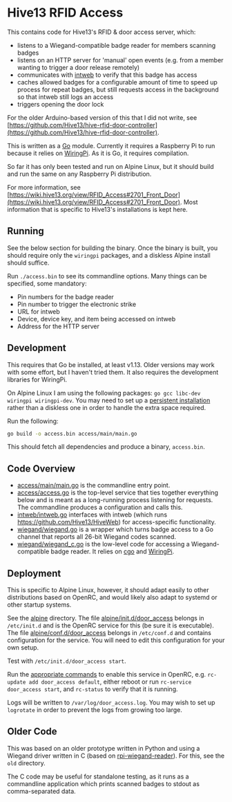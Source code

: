 Hive13 RFID Access
==================

This contains code for Hive13's RFID & door access server, which:

- listens to a Wiegand-compatible badge reader for members scanning
  badges
- listens on an HTTP server for 'manual' open events (e.g. from a
  member wanting to trigger a door release remotely)
- communicates with [intweb](https://github.com/Hive13/HiveWeb) to
  verify that this badge has access
- caches allowed badges for a configurable amount of time to speed up
  process for repeat badges, but still requests access in the
  background so that intweb still logs an access
- triggers opening the door lock

For the older Arduino-based version of this that I did not write, see
[https://github.com/Hive13/hive-rfid-door-controller](https://github.com/Hive13/hive-rfid-door-controller).

This is written as a [Go](https://golang.org/) module. Currently it
requires a Raspberry Pi to run because it relies on
[WiringPi](http://wiringpi.com/).  As it is Go, it requires
compilation.

So far it has only been tested and run on Alpine Linux, but it should
build and run the same on any Raspberry Pi distribution.

For more information, see
[https://wiki.hive13.org/view/RFID_Access#2701_Front_Door](https://wiki.hive13.org/view/RFID_Access#2701_Front_Door).
Most information that is specific to Hive13's installations is kept
here.

Running
-------

See the below section for building the binary.  Once the binary is
built, you should require only the `wiringpi` packages, and a diskless
Alpine install should suffice.

Run `./access.bin` to see its commandline options.  Many things can be
specified, some mandatory:

- Pin numbers for the badge reader
- Pin number to trigger the electronic strike
- URL for intweb
- Device, device key, and item being accessed on intweb
- Address for the HTTP server

Development
-----------

This requires that Go be installed, at least v1.13. Older versions may
work with some effort, but I haven't tried them. It also requires the
development libraries for WiringPi.

On Alpine Linux I am using the following packages: `go gcc libc-dev
wiringpi wiringpi-dev`. You may need to set up a [persistent
installation](https://wiki.alpinelinux.org/wiki/Classic_install_or_sys_mode_on_Raspberry_Pi)
rather than a diskless one in order to handle the extra space
required.

Run the following:

```bash
go build -o access.bin access/main/main.go
```

This should fetch all dependencies and produce a binary, `access.bin`.

Code Overview
-------------

- [access/main/main.go](./access/main/main.go) is the commandline
  entry point.
- [access/access.go](./access/access.go) is the top-level service that
  ties together everything below and is meant as a long-running
  process listening for requests.  The commandline produces a
  configuration and calls this.
- [intweb/intweb.go](./intweb/intweb.go) interfaces with intweb (which
  runs https://github.com/Hive13/HiveWeb) for access-specific
  functionality.
- [wiegand/wiegand.go](./wiegand/wiegand.go) is a wrapper which turns
  badge access to a Go channel that reports all 26-bit Wiegand codes
  scanned.
- [wiegand/wiegand_c.go](./wiegand/wiegand_c.go) is the low-level code
  for accessing a Wiegand-compatible badge reader.  It relies on
  [cgo](https://golang.org/cmd/cgo/) and
  [WiringPi](http://wiringpi.com/).

Deployment
----------

This is specific to Alpine Linux, however, it should adapt easily to
other distributions based on OpenRC, and would likely also adapt to
systemd or other startup systems.

See the [alpine](./alpine) directory.  The file
[alpine/init.d/door_access](./alpine/init.d/door_access) belongs in
`/etc/init.d` and is the OpenRC service for this (be sure it is
executable). The file
[alpine/conf.d/door_access](./alpine/conf.d/door_access) belongs in
`/etc/conf.d` and contains configuration for the service.  You will
need to edit this configuration for your own setup.

Test with `/etc/init.d/door_access start`.

Run the [appropriate
commands](https://wiki.alpinelinux.org/wiki/Alpine_Linux_Init_System)
to enable this service in OpenRC, e.g. `rc-update add door_access
default`, either reboot or run `rc-service door_access start`, and
`rc-status` to verify that it is running.

Logs will be written to `/var/log/door_access.log`.  You may wish to
set up `logrotate` in order to prevent the logs from growing too
large.

Older Code
----------

This was based on an older prototype written in Python and using a
Wiegand driver written in C (based on
[rpi-wiegand-reader](https://github.com/alperenguman/rpi-wiegand-reader.git)).
For this, see the `old` directory.

The C code may be useful for standalone testing, as it runs as a
commandline application which prints scanned badges to stdout as
comma-separated data.
